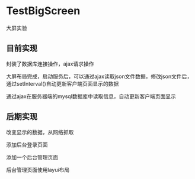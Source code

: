 # TestBigScreen
大屏实验



## 目前实现

封装了数据库连接操作，ajax请求操作

大屏布局完成，启动服务后，可以通过ajax读取json文件数据，修改json文件后，通过setInterval()自动更新客户端页面显示的数据

通过ajax在服务器端的mysql数据库中读取信息，自动更新客户端页面显示


## 后期实现

改变显示的数据，从网络抓取

添加后台登录页面

添加一个后台管理页面

后台管理页面使用layui布局


